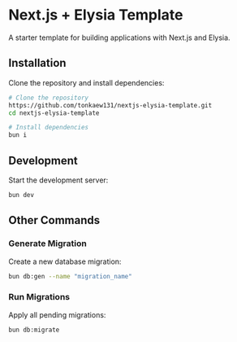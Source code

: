 # Next.js + Elysia Template

A starter template for building applications with Next.js and Elysia.

## Installation

Clone the repository and install dependencies:

```bash
# Clone the repository
https://github.com/tonkaew131/nextjs-elysia-template.git
cd nextjs-elysia-template

# Install dependencies
bun i
```

## Development

Start the development server:

```bash
bun dev
```

## Other Commands

### Generate Migration

Create a new database migration:

```bash
bun db:gen --name "migration_name"
```

### Run Migrations

Apply all pending migrations:

```bash
bun db:migrate
```
